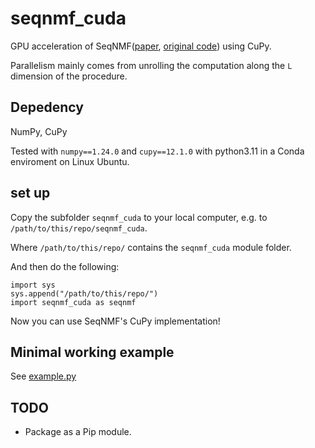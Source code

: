 # seqnmf_cuda
GPU acceleration of SeqNMF([paper](https://elifesciences.org/articles/38471), [original code](https://github.com/FeeLab/seqNMF)) using CuPy.

Parallelism mainly comes from unrolling the computation along the `L` dimension of the procedure.

## Depedency
NumPy, CuPy

Tested with `numpy==1.24.0` and `cupy==12.1.0` with python3.11 in a Conda enviroment on Linux Ubuntu. 

## set up
Copy the subfolder `seqnmf_cuda` to your local computer, e.g. to `/path/to/this/repo/seqnmf_cuda`.

Where `/path/to/this/repo/` contains the `seqnmf_cuda` module folder.

And then do the following:

```
import sys
sys.append("/path/to/this/repo/")
import seqnmf_cuda as seqnmf
```

Now you can use SeqNMF's CuPy implementation!

## Minimal working example
See [example.py](./example.py)

## TODO
- Package as a Pip module.

